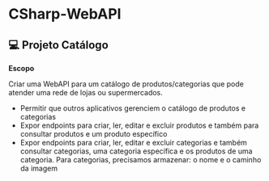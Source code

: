 # CSharp-WebAPI

## :computer: Projeto Catálogo

**Escopo**

Criar uma WebAPI para um catálogo de produtos/categorias que pode atender uma rede de lojas ou supermercados.

* Permitir que outros aplicativos gerenciem o catálogo de produtos e categorias
* Expor endpoints para criar, ler, editar e excluir produtos e também para consultar produtos e um produto específico
* Expor endpoints para criar, ler, editar e excluir categorias e também consultar categorias, uma categoria específica e os produtos de uma categoria. Para categorias, precisamos armazenar: o nome e o caminho da imagem

